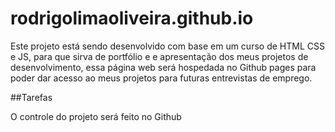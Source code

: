 # rodrigolimaoliveira.github.io
Este projeto está sendo desenvolvido com base em um curso de HTML CSS e JS, para que sirva de portfólio e e apresentação dos meus projetos de desenvolvimento, essa página web será hospedada no Github pages para poder dar acesso ao meus projetos para futuras entrevistas de emprego.

##Tarefas

O controle do projeto será feito no Github
